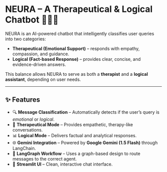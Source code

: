 # NEURA – A Therapeutical & Logical Chatbot 🤖💙🧠

NEURA is an AI-powered chatbot that intelligently classifies user queries into two categories:  
- **Therapeutical (Emotional Support)** – responds with empathy, compassion, and guidance.  
- **Logical (Fact-based Response)** – provides clear, concise, and evidence-driven answers.  

This balance allows NEURA to serve as both a **therapist** and a **logical assistant**, depending on user needs.

---

## ✨ Features
- 🔍 **Message Classification** – Automatically detects if the user’s query is *emotional* or *logical*.  
- 💬 **Therapeutical Mode** – Provides empathetic, therapy-like conversations.  
- 📊 **Logical Mode** – Delivers factual and analytical responses.  
- 🌐 **Gemini Integration** – Powered by **Google Gemini (1.5 Flash)** through LangChain.  
- 🧩 **LangGraph Workflow** – Uses a graph-based design to route messages to the correct agent.  
- 🎨 **Streamlit UI** – Clean, interactive chat interface.  
